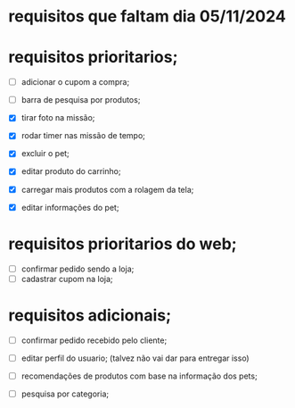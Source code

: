 # requisitos que faltam dia 05/11/2024

# requisitos prioritarios;
- [ ] adicionar o cupom a compra;
- [ ] barra de pesquisa por produtos;
- [x] tirar foto na missão;
- [x] rodar timer nas missão de tempo;
- [x] excluir o pet;
- [x] editar produto do carrinho;
- [x] carregar mais produtos com a rolagem da tela;
- [x] editar informações do pet;


# requisitos prioritarios do web;
- [ ] confirmar pedido sendo a loja;
- [ ] cadastrar cupom na loja;

# requisitos adicionais;
- [ ] confirmar pedido recebido pelo cliente;
- [ ] editar perfil do usuario; (talvez não vai dar para entregar isso)
- [ ] recomendações de produtos com base na informação dos pets;

- [ ] pesquisa por categoria;
